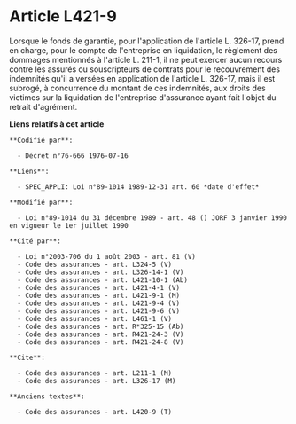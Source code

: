 # Article L421-9

Lorsque le fonds de garantie, pour l'application de l'article L. 326-17, prend en charge, pour le compte de l'entreprise en
liquidation, le règlement des dommages mentionnés à l'article L. 211-1, il ne peut exercer aucun recours contre les assurés
ou souscripteurs de contrats pour le recouvrement des indemnités qu'il a versées en application de l'article L. 326-17, mais
il est subrogé, à concurrence du montant de ces indemnités, aux droits des victimes sur la liquidation de l'entreprise
d'assurance ayant fait l'objet du retrait d'agrément.

**Liens relatifs à cet article**

	**Codifié par**:

	  - Décret n°76-666 1976-07-16

	**Liens**:

	  - SPEC_APPLI: Loi n°89-1014 1989-12-31 art. 60 *date d'effet*

	**Modifié par**:

	  - Loi n°89-1014 du 31 décembre 1989 - art. 48 () JORF 3 janvier 1990 en vigueur le 1er juillet 1990

	**Cité par**:

	  - Loi n°2003-706 du 1 août 2003 - art. 81 (V)
	  - Code des assurances - art. L324-5 (V)
	  - Code des assurances - art. L326-14-1 (V)
	  - Code des assurances - art. L421-10-1 (Ab)
	  - Code des assurances - art. L421-4-1 (V)
	  - Code des assurances - art. L421-9-1 (M)
	  - Code des assurances - art. L421-9-4 (V)
	  - Code des assurances - art. L421-9-6 (V)
	  - Code des assurances - art. L461-1 (V)
	  - Code des assurances - art. R*325-15 (Ab)
	  - Code des assurances - art. R421-24-3 (V)
	  - Code des assurances - art. R421-24-8 (V)

	**Cite**:

	  - Code des assurances - art. L211-1 (M)
	  - Code des assurances - art. L326-17 (M)

	**Anciens textes**:

	  - Code des assurances - art. L420-9 (T)

